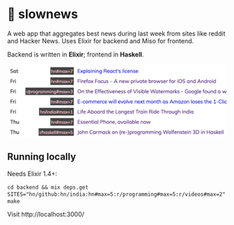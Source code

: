 # 🐢 slownews

A web app that aggregates best news during last week from sites like reddit and Hacker News. Uses Elixir for backend and Miso for frontend. 

Backend is written in **Elixir**; frontend in **Haskell**.

![Screenshot](screenshot.png?raw=true "Screenshot")

## Running locally

Needs Elixir 1.4+:

```
cd backend && mix deps.get
SITES="hn/github:hn/india:hn#max=5:r/programming#max=5:r/videos#max=2" make
```

Visit http://localhost:3000/
